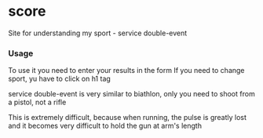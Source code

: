 # score
Site for understanding my sport - service double-event

### Usage
To use it you need to enter your results in the form
If you need to change sport, yu have to click on h1 tag

service double-event is very similar to biathlon, only you need to shoot from a pistol, not a rifle

This is extremely difficult, because when running, the pulse is greatly lost and it becomes very difficult to hold the gun at arm's length
